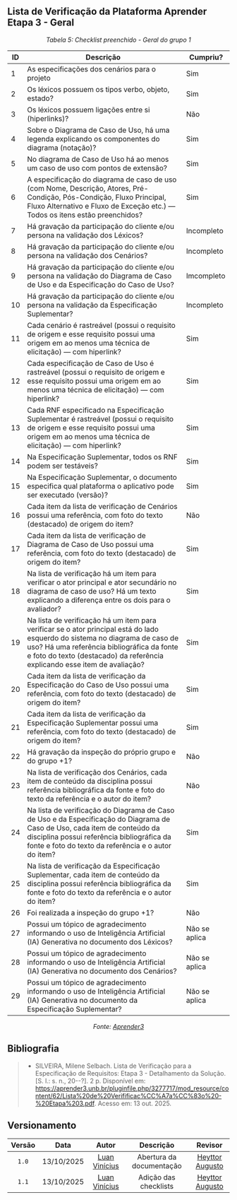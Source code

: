 ## Lista de Verificação da Plataforma Aprender Etapa 3 - Geral

*<p style="text-align: center;">Tabela 5: Checklist preenchido - Geral do grupo 1</p>*

| ID | Descrição | Cumpriu? |
|----|------------|----------|
| 1  | As especificações dos cenários para o projeto | Sim |
| 2  | Os léxicos possuem os tipos verbo, objeto, estado? | Sim |
| 3  | Os léxicos possuem ligações entre si (hiperlinks)? | Não |
| 4  | Sobre o Diagrama de Caso de Uso, há uma legenda explicando os componentes do diagrama (notação)? | Sim |
| 5  | No diagrama de Caso de Uso há ao menos um caso de uso com pontos de extensão? | Sim |
| 6  | A especificação do diagrama de caso de uso (com Nome, Descrição, Atores, Pré-Condição, Pós-Condição, Fluxo Principal, Fluxo Alternativo e Fluxo de Exceção etc.) — Todos os itens estão preenchidos? | Sim |
| 7  | Há gravação da participação do cliente e/ou persona na validação dos Léxicos? | Incompleto  |
| 8  | Há gravação da participação do cliente e/ou persona na validação dos Cenários? | Incompleto |
| 9  | Há gravação da participação do cliente e/ou persona na validação do Diagrama de Caso de Uso e da Especificação do Caso de Uso? | Imcompleto |
| 10 | Há gravação da participação do cliente e/ou persona na validação da Especificação Suplementar? | Incompleto |
| 11 | Cada cenário é rastreável (possui o requisito de origem e esse requisito possui uma origem em ao menos uma técnica de elicitação) — com hiperlink? | Sim |
| 12 | Cada especificação de Caso de Uso é rastreável (possui o requisito de origem e esse requisito possui uma origem em ao menos uma técnica de elicitação) — com hiperlink? | Sim |
| 13 | Cada RNF especificado na Especificação Suplementar é rastreável (possui o requisito de origem e esse requisito possui uma origem em ao menos uma técnica de elicitação) — com hiperlink? | Sim  |
| 14 | Na Especificação Suplementar, todos os RNF podem ser testáveis? | Sim |
| 15 | Na Especificação Suplementar, o documento especifica qual plataforma o aplicativo pode ser executado (versão)? | Sim |
| 16 | Cada item da lista de verificação de Cenários possui uma referência, com foto do texto (destacado) de origem do item? |Não  |
| 17 | Cada item da lista de verificação de Diagrama de Caso de Uso possui uma referência, com foto do texto (destacado) de origem do item? | Sim |
| 18 | Na lista de verificação há um item para verificar o ator principal e ator secundário no diagrama de caso de uso? Há um texto explicando a diferença entre os dois para o avaliador? | Sim |
| 19 | Na lista de verificação há um item para verificar se o ator principal está do lado esquerdo do sistema no diagrama de caso de uso? Há uma referência bibliográfica da fonte e foto do texto (destacado) da referência explicando esse item de avaliação? | Sim |
| 20 | Cada item da lista de verificação da Especificação do Caso de Uso possui uma referência, com foto do texto (destacado) de origem do item? |Sim  |
| 21 | Cada item da lista de verificação da Especificação Suplementar possui uma referência, com foto do texto (destacado) de origem do item? | Sim |
| 22 | Há gravação da inspeção do próprio grupo e do grupo +1? | Não |
| 23 | Na lista de verificação dos Cenários, cada item de conteúdo da disciplina possui referência bibliográfica da fonte e foto do texto da referência e o autor do item? | Não |
| 24 | Na lista de verificação do Diagrama de Caso de Uso e da Especificação do Diagrama de Caso de Uso, cada item de conteúdo da disciplina possui referência bibliográfica da fonte e foto do texto da referência e o autor do item? | Sim |
| 25 | Na lista de verificação da Especificação Suplementar, cada item de conteúdo da disciplina possui referência bibliográfica da fonte e foto do texto da referência e o autor do item? | Sim |
| 26 | Foi realizada a inspeção do grupo +1? | Não |
| 27 | Possui um tópico de agradecimento informando o uso de Inteligência Artificial (IA) Generativa no documento dos Léxicos? |Não se aplica |
| 28 | Possui um tópico de agradecimento informando o uso de Inteligência Artificial (IA) Generativa no documento dos Cenários? | Não se aplica |
| 29 | Possui um tópico de agradecimento informando o uso de Inteligência Artificial (IA) Generativa no documento da Especificação Suplementar? | Não se aplica  |

*<p style="text-align: center;">Fonte: [Aprender3](https://aprender3.unb.br/pluginfile.php/3277717/mod_resource/content/62/Lista%20de%20Verifificac%CC%A7a%CC%83o%20-%20Etapa%203.pdf) </p>*

## Bibliografia 

> - SILVEIRA, Milene Selbach. Lista de Verificação para a Especificação de Requisitos: Etapa 3 - Detalhamento da Solução. [S. l.: s. n., 20--?]. 2 p. Disponível em: <https://aprender3.unb.br/pluginfile.php/3277717/mod_resource/content/62/Lista%20de%20Verifificac%CC%A7a%CC%83o%20-%20Etapa%203.pdf>. Acesso em: 13 out. 2025.

## Versionamento

| Versão | Data       | Autor               | Descrição                       | Revisor |
|:--------:|:------------:|:---------------:|:-------------------------------:|:---------:|
| ``1.0``    | 13/10/2025 | [Luan Vinícius](https://github.com/luannvi)  | Abertura da documentação | [Heyttor Augusto](https://github.com/H3ytt0r62) |
|  ``1.1``   | 13/10/2025 | [Luan Vinícius](https://github.com/luannvi) | Adição das checklists   | [Heyttor Augusto](https://github.com/H3ytt0r62) |